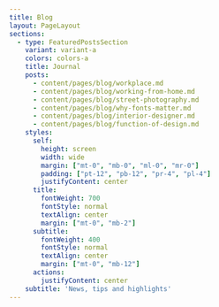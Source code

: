 ```yaml
---
title: Blog
layout: PageLayout
sections:
  - type: FeaturedPostsSection
    variant: variant-a
    colors: colors-a
    title: Journal
    posts:
      - content/pages/blog/workplace.md
      - content/pages/blog/working-from-home.md
      - content/pages/blog/street-photography.md
      - content/pages/blog/why-fonts-matter.md
      - content/pages/blog/interior-designer.md
      - content/pages/blog/function-of-design.md
    styles:
      self:
        height: screen
        width: wide
        margin: ["mt-0", "mb-0", "ml-0", "mr-0"]
        padding: ["pt-12", "pb-12", "pr-4", "pl-4"]
        justifyContent: center
      title:
        fontWeight: 700
        fontStyle: normal
        textAlign: center
        margin: ["mt-0", "mb-2"]
      subtitle:
        fontWeight: 400
        fontStyle: normal
        textAlign: center
        margin: ["mt-0", "mb-12"]
      actions:
        justifyContent: center
    subtitle: 'News, tips and highlights'
---
```


